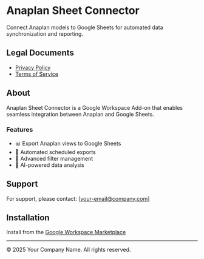 # Anaplan Sheet Connector

Connect Anaplan models to Google Sheets for automated data synchronization and reporting.

## Legal Documents

- [Privacy Policy](./privacy-policy)
- [Terms of Service](./terms-of-service)

## About

Anaplan Sheet Connector is a Google Workspace Add-on that enables seamless integration between Anaplan and Google Sheets.

### Features
- 📊 Export Anaplan views to Google Sheets
- 🔄 Automated scheduled exports  
- 🎯 Advanced filter management
- 🤖 AI-powered data analysis

## Support

For support, please contact: [your-email@company.com]

## Installation

Install from the [Google Workspace Marketplace](https://workspace.google.com/marketplace)

---

© 2025 Your Company Name. All rights reserved.

